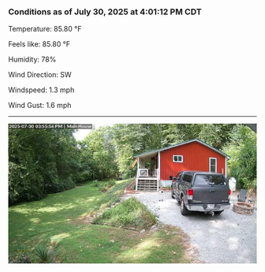 ### Conditions as of July 30, 2025 at 4:01:12 PM CDT 

Temperature: 85.80 &deg;F

Feels like: 85.80 &deg;F

Humidity: 78%

Wind Direction: SW

Windspeed: 1.3 mph

Wind Gust: 1.6 mph

---

<img src="./images/latest.jpeg"/>

